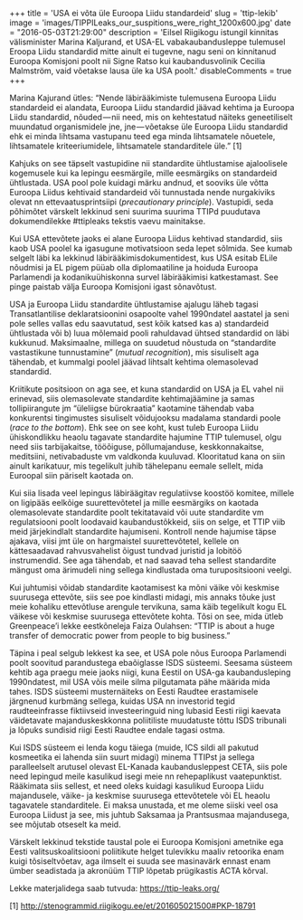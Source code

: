+++
title = 'USA ei võta üle Euroopa Liidu standardeid'
slug = 'ttip-lekib'
image = 'images/TIPPILeaks_our_suspitions_were_right_1200x600.jpg'
date = "2016-05-03T21:29:00"
description = 'Eilsel Riigikogu istungil kinnitas välisminister Marina Kaljurand, et USA-EL vabakaubandusleppe tulemusel Eroopa Liidu standardid mitte ainult ei tugevne, nagu seni on kinnitanud Euroopa Komisjoni poolt nii Signe Ratso kui kaubandusvolinik Cecilia Malmström, vaid võetakse lausa üle ka USA poolt.'
disableComments = true
+++

Marina Kajurand ütles: “Nende läbirääkimiste tulemusena Euroopa Liidu standardeid ei alandata, Euroopa Liidu standardid jäävad kehtima ja Euroopa Liidu standardid, nõuded — nii need, mis on kehtestatud näiteks geneetiliselt muundatud organismidele jne, jne — võetakse üle Euroopa Liidu standardid ehk ei minda lihtsama vastupanu teed ega minda lihtsamatele nõuetele, lihtsamatele kriteeriumidele, lihtsamatele standarditele üle.” [1]

Kahjuks on see täpselt vastupidine nii standardite ühtlustamise ajaloolisele kogemusele kui ka lepingu eesmärgile, mille eesmärgiks on standardeid ühtlustada. USA pool pole kuidagi märku andnud, et sooviks üle võtta Euroopa Liidus kehtivaid standardeid või tunnustada nende nurgakiviks olevat nn ettevaatusprintsiipi (_precautionary principle_). Vastupidi, seda põhimõtet värskelt lekkinud seni suurima suurima TTIPd puudutava dokumendilekke #ttipleaks tekstis vaevu mainitakse.

Kui USA ettevõtete jaoks ei alane Euroopa Liidus kehtivad standardid, siis kaob USA poolel ka igasugune motivatsioon seda lepet sõlmida. See kumab selgelt läbi ka lekkinud läbirääkimisdokumentidest, kus USA esitab ELile nõudmisi ja EL pigem püüab olla diplomaatiline ja hoiduda Euroopa Parlamendi ja kodanikuühiskonna survel läbirääkimisi katkestamast. See pinge paistab välja Euroopa Komisjoni igast sõnavõtust.

USA ja Euroopa Liidu standardite ühtlustamise ajalugu läheb tagasi Transatlantilise deklaratsioonini osapoolte vahel 1990ndatel aastatel ja seni pole selles vallas edu saavutatud, sest kõik katsed kas a) standardeid ühtlustada või b) luua mõlemaid pooli rahuldavad ühtsed standardid on läbi kukkunud. Maksimaalne, millega on suudetud nõustuda on “standardite vastastikune tunnustamine” (_mutual recognition_), mis sisuliselt aga tähendab, et kummalgi poolel jäävad lihtsalt kehtima olemasolevad standardid.

Kriitikute positsioon on aga see, et kuna standardid on USA ja EL vahel nii erinevad, siis olemasolevate standardite kehtimajäämine ja samas tollipiirangute jm “üleliigse bürokraatia” kaotamine tähendab vaba konkurentsi tingimustes sisuliselt võidujooksu madalama standardi poole (_race to the bottom_). Ehk see on see koht, kust tuleb Euroopa Liidu ühiskondlikku heaolu tagavate standardite hajumine TTIP tulemusel, olgu need siis tarbijakaitse, tööõiguse, põllumajanduse, keskkonnakaitse, meditsiini, netivabaduste vm valdkonda kuuluvad. Klooritatud kana on siin ainult karikatuur, mis tegelikult juhib tähelepanu eemale sellelt, mida Euroopal siin päriselt kaotada on.

Kui siia lisada veel lepingus läbiräägitav regulatiivse koostöö komitee, millele on ligipääs eelkõige suurettevõtetel ja mille eesmärgiks on kaotada olemasolevate standardite poolt tekitatavaid või uute standardite vm regulatsiooni poolt loodavaid kaubandustõkkeid, siis on selge, et TTIP viib meid järjekindlalt standardite hajumiseni. Kontroll nende hajumise täpse ajakava, viisi jmt üle on hargmaistel suurettevõtetel, kellele on kättesaadavad rahvusvahelist õigust tundvad juristid ja lobitöö instrumendid. See aga tähendab, et nad saavad teha sellest standardite mängust oma ärimudeli ning sellega kindlustada oma turupositsiooni veelgi.

Kui juhtumisi võidab standardite kaotamisest ka mõni väike või keskmise suurusega ettevõte, siis see poe kindlasti midagi, mis annaks tõuke just meie kohaliku ettevõtluse arengule tervikuna, sama käib tegelikult kogu EL väikese või keskmise suurusega ettevõtete kohta. Tõsi on see, mida ütleb Greenpeace’i lekke eestkõneleja Faiza Oulahsen: “TTIP is about a huge transfer of democratic power from people to big business.”

Täpina i peal selgub lekkest ka see, et USA pole nõus Euroopa Parlamendi poolt soovitud parandustega ebaõiglasse ISDS süsteemi. Seesama süsteem kehtib aga praegu meie jaoks niigi, kuna Eestil on USA-ga kaubandusleping 1990ndatest, mil USA võis meile silma pilgutamata pähe määrida mida tahes. ISDS süsteemi musternäiteks on Eesti Raudtee erastamisele järgnenud kurbmäng sellega, kuidas USA nn investorid tegid raudteeinfrasse fiktiivseid investeeringuid ning lubasid Eesti riigi kaevata väidetavate majanduskeskkonna poliitiliste muudatuste tõttu ISDS tribunali ja lõpuks sundisid riigi Eesti Raudtee endale tagasi ostma.

Kui ISDS süsteem ei lenda kogu täiega (muide, ICS sildi all pakutud kosmeetika ei lahenda siin suurt midagi) minema TTIPst ja sellega paralleelselt arutusel olevast EL-Kanada kaubandusleppest CETA, siis pole need lepingud meile kasulikud isegi meie nn rehepaplikust vaatepunktist. Rääkimata siis sellest, et need oleks kuidagi kasulikud Euroopa Liidu majandusele, väike- ja keskmise suurusega ettevõtetele või EL heaolu tagavatele standarditele. Ei maksa unustada, et me oleme siiski veel osa Euroopa Liidust ja see, mis juhtub Saksamaa ja Prantsusmaa majandusega, see mõjutab otseselt ka meid.

Värskelt lekkinud tekstide taustal pole ei Euroopa Komisjoni ametnike ega Eesti valitsuskoalitsiooni poliitikute helget tulevikku maaliv retoorika enam kuigi tõsiseltvõetav, aga ilmselt ei suuda see masinavärk ennast enam ümber seadistada ja akronüüm TTIP lõpetab prügikastis ACTA kõrval.

Lekke materjalidega saab tutvuda: https://ttip-leaks.org/

[1] http://stenogrammid.riigikogu.ee/et/201605021500#PKP-18791  
